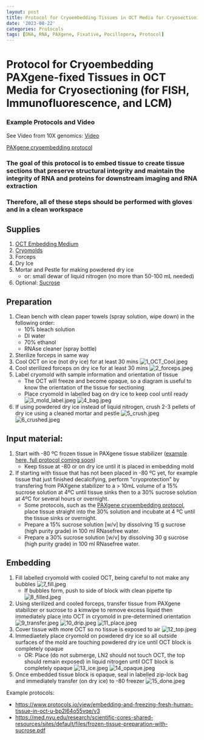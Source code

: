 ```yaml
---
layout: post
title: Protocol for Cryoembedding Tissues in OCT Media for Cryosectioning (for FISH, Immunofluorescence, and LCM)
date: '2023-08-22'
categories: Protocols
tags: [DNA, RNA, PAXgene, Fixative, Pocillopora, Protocol]
---
```


# Protocol for Cryoembedding PAXgene-fixed Tissues in OCT Media for Cryosectioning (for FISH, Immunofluorescence, and LCM)

### Example Protocols and Video

See Video from 10X genomics: [Video](https://www.youtube.com/watch?v=PCj8XrpskPw&list=PLfaSRwcfHcq0D8RTy9LR8sKsWcF6C8TAt&index=3)

[PAXgene cryoembedding protocol](https://www.preanalytix.com/storage/download/_ProductResources_/SuppProtocols/PROM-8405-002_PX14_SP_Tissue_System_Cryoembedding_PFPE_tissues_1216_WW.pdf)

### The goal of this protocol is to embed tissue to create tissue sections that preserve structural integrity and maintain the integrity of RNA and proteins for downstream imaging and RNA extraction

### Therefore, all of these steps should be performed with gloves and in a clean workspace

## Supplies
1. [OCT Embedding Medium](https://www.fishersci.com/shop/products/tissue-plus-o-c-t-compound/23730571#?keyword=o.c.t%20cryo)
2. [Cryomolds](https://us.vwr.com/store/product/4639407/null)
3. Forceps
4. Dry Ice
5. Mortar and Pestle for making powdered dry ice 
    - or: small dewar of liquid nitrogen (no more than 50-100 mL needed)
6. Optional: [Sucrose](https://www.fishersci.com/shop/products/sucrose-ultrapure-99/AAJ6427022#?keyword=sucrose)


## Preparation
1. Clean bench with clean paper towels (spray solution, wipe down) in the following order:
    - 10% bleach solution
    - DI water
    - 70% ethanol
    - RNAse cleaner (spray bottle)
2. Sterilize forceps in same way
3. Cool OCT on ice (not dry ice) for at least 30 mins
    ![1_OCT_Cool.jpeg](https://github.com/zdellaert/ZD_Putnam_Lab_Notebook/blob/master/images/protocols/cryoembedding/1_OCT_Cool.jpeg?raw=true)
4. Cool sterilized forceps on dry ice for at least 30 mins
    ![2_forceps.jpeg](https://github.com/zdellaert/ZD_Putnam_Lab_Notebook/blob/master/images/protocols/cryoembedding/2_forceps.jpeg?raw=true)
5. Label cryomold with sample information and orientation of tissue
    - The OCT will freeze and become opaque, so a diagram is useful to know the orientation of the tissue for sectioning
    - Place cryomold in labelled bag on dry ice to keep cool until ready
    ![3_mold_label.jpeg](https://github.com/zdellaert/ZD_Putnam_Lab_Notebook/blob/master/images/protocols/cryoembedding/3_mold_label.jpeg?raw=true)
    ![4_bag.jpeg](https://github.com/zdellaert/ZD_Putnam_Lab_Notebook/blob/master/images/protocols/cryoembedding/4_bag.jpeg?raw=true)
6. If using powdered dry ice instead of liquid nitrogen, crush 2-3 pellets of dry ice using a cleaned mortar and pestle
    ![5_crush.jpeg](https://github.com/zdellaert/ZD_Putnam_Lab_Notebook/blob/master/images/protocols/cryoembedding/5_crush.jpeg?raw=true)
    ![6_crushed.jpeg](https://github.com/zdellaert/ZD_Putnam_Lab_Notebook/blob/master/images/protocols/cryoembedding/6_crushed.jpeg?raw=true)

## Input material:
1. Start with -80 ºC frozen tissue in PAXgene tissue stabilizer ([example here, full protocol coming soon](https://zdellaert.github.io/ZD_Putnam_Lab_Notebook/Paxgene-Decalcification-Sections-Test/))
    - Keep tissue at -80 or on dry ice until it is placed in embedding mold
2. If starting with tissue that has not been placed in -80 ºC yet, for example tissue that just finished decalcifying, perform "cryoprotection" by transfering from PAXgene stabilizer to a > 10mL volume of a 15% sucrose solution at 4ºC until tissue sinks then to a 30% sucrose solution at 4ºC for several hours or overnight.
    - Some protocols, such as the [PAXgene cryoembedding protocol](https://www.preanalytix.com/storage/download/_ProductResources_/SuppProtocols/PROM-8405-002_PX14_SP_Tissue_System_Cryoembedding_PFPE_tissues_1216_WW.pdf), place tissue straight into the 30% solution and incubate at 4 ºC until the tissue sinks or overnight.
    - Prepare a 15% sucrose solution [w/v] by dissolving 15 g sucrose (high purity grade) in 100 ml RNasefree water. 
    - Prepare a 30% sucrose solution [w/v] by dissolving 30 g sucrose (high purity grade) in 100 ml RNasefree water. 

## Embedding
1. Fill labelled cryomold with cooled OCT, being careful to not make any bubbles
    ![7_fill.jpeg](https://github.com/zdellaert/ZD_Putnam_Lab_Notebook/blob/master/images/protocols/cryoembedding/7_fill.jpeg?raw=true)
    - If bubbles form, push to side of block with clean pipette tip
        ![8_filled.jpeg](https://github.com/zdellaert/ZD_Putnam_Lab_Notebook/blob/master/images/protocols/cryoembedding/8_filled.jpeg?raw=true)
2. Using sterilized and cooled forceps, transfer tissue from PAXgene stabilizer or sucrose to a kimwipe to remove excess liquid then immediately place into OCT in cryomold in pre-determined orientation
    ![9_transfer.jpeg](https://github.com/zdellaert/ZD_Putnam_Lab_Notebook/blob/master/images/protocols/cryoembedding/9_transfer.jpeg?raw=true)
    ![10_drip.jpeg](https://github.com/zdellaert/ZD_Putnam_Lab_Notebook/blob/master/images/protocols/cryoembedding/10_drip.jpeg?raw=true)
    ![11_place.jpeg](https://github.com/zdellaert/ZD_Putnam_Lab_Notebook/blob/master/images/protocols/cryoembedding/11_place.jpeg?raw=true)
3. Cover tissue with more OCT so no tissue is exposed to air
    ![12_top.jpeg](https://github.com/zdellaert/ZD_Putnam_Lab_Notebook/blob/master/images/protocols/cryoembedding/12_top.jpeg?raw=true)
4. Immediaetely place cryomold on powdered dry ice so all outside surfaces of the mold are touching powdered dry ice until OCT block is completely opaque
    - OR: Place (do not submerge, LN2 should not touch OCT, the top should remain exposed) in liquid nitrogen until OCT block is completely opaque
    ![13_ice.jpeg](https://github.com/zdellaert/ZD_Putnam_Lab_Notebook/blob/master/images/protocols/cryoembedding/13_ice.jpeg?raw=true)
    ![14_opaque.jpeg](https://github.com/zdellaert/ZD_Putnam_Lab_Notebook/blob/master/images/protocols/cryoembedding/14_opaque.jpeg?raw=true)
5. Once embedded tissue block is opaque, seal in labelled zip-lock bag and immediately transfer (on dry ice) to -80 freezer
    ![15_done.jpeg](https://github.com/zdellaert/ZD_Putnam_Lab_Notebook/blob/master/images/protocols/cryoembedding/15_done.jpeg?raw=true)


Example protocols:

- https://www.protocols.io/view/embedding-and-freezing-fresh-human-tissue-in-oct-u-bp2l64o55vqe/v3
- https://med.nyu.edu/research/scientific-cores-shared-resources/sites/default/files/frozen-tissue-preparation-with-sucrose.pdf
